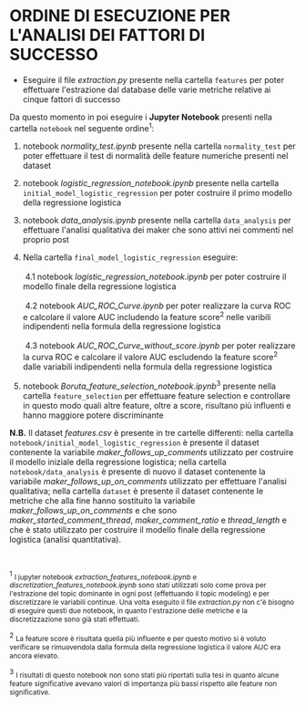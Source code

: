 # ORDINE DI ESECUZIONE PER L'ANALISI DEI FATTORI DI SUCCESSO
* Eseguire il file *extraction.py* presente nella cartella `features` per poter effettuare l'estrazione dal database delle varie metriche relative ai cinque fattori di successo

Da questo momento in poi eseguire i **Jupyter Notebook** presenti nella cartella `notebook` nel seguente ordine<sup>1</sup>:

1. notebook *normality_test.ipynb* presente nella cartella `normality_test` per poter effettuare il test di normalità delle feature numeriche presenti nel dataset

2. notebook *logistic_regression_notebook.ipynb* presente nella cartella `initial_model_logistic_regression` per poter costruire il primo modello della regressione logistica

3. notebook *data_analysis.ipynb* presente nella cartella `data_analysis` per effettuare l'analisi qualitativa dei maker che sono attivi nei commenti nel proprio post

4. Nella cartella `final_model_logistic_regression` eseguire: <br><br>
&nbsp;4.1 notebook *logistic_regression_notebook.ipynb* per poter costruire il modello finale della regressione logistica <br><br>
&nbsp;4.2 notebook *AUC_ROC_Curve.ipynb* per poter realizzare la curva ROC e calcolare il valore AUC includendo la feature score<sup>2</sup> nelle varibili indipendenti nella formula della regressione logistica<br><br>
&nbsp;4.3 notebook *AUC_ROC_Curve_without_score.ipynb* per poter realizzare la curva ROC e calcolare il valore AUC escludendo la feature score<sup>2</sup> dalle variabili indipendenti nella formula della regressione logistica

5. notebook *Boruta_feature_selection_notebook.ipynb*<sup>3</sup> presente nella cartella `feature_selection` per effettuare feature selection e controllare in questo modo quali altre feature, oltre a score, risultano più influenti e hanno maggiore potere discriminante

**N.B.** Il dataset *features.csv* è presente in tre cartelle differenti: nella cartella `notebook/initial_model_logistic_regression` è presente il dataset contenente la variabile *maker_follows_up_comments* utilizzato per costruire il modello iniziale della regressione logistica; nella cartella `notebook/data_analysis` è presente di nuovo il dataset contenente la variabile *maker_follows_up_on_comments* utilizzato per effettuare l'analisi qualitativa; nella cartella `dataset` è presente il dataset contenente le metriche che alla fine hanno sostituito la variabile *maker_follows_up_on_comments* e che sono *maker_started_comment_thread*, *maker_comment_ratio* e *thread_length* e che è stato utilizzato per costruire il modello finale della regressione logistica (analisi quantitativa).

<br>

<sup>1</sup> <span style="font-size: 12px">I jupyter notebook *extraction_features_notebook.ipynb* e *discretization_features_notebook.ipynb* sono stati utilizzati solo come prova per l'estrazione del topic dominante  in ogni post (effettuando il topic modeling) e per discretizzare le variabili continue. Una volta eseguito il file *extraction.py* non c'è bisogno di eseguire questi due notebook, in quanto l'estrazione delle metriche e la discretizzazione sono già stati effettuati.</span>

<sup>2</sup> <span style="font-size: 12px">La feature score è risultata quella più influente e per questo motivo si è voluto verificare se rimuovendola dalla formula della regressione logistica il valore AUC era ancora elevato.</span>

<sup>3</sup> <span style="font-size: 12px">I risultati di questo notebook non sono stati più riportati sulla tesi in quanto alcune feature significative avevano valori di importanza più bassi rispetto alle feature non significative.</span>


